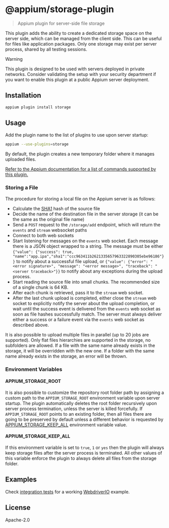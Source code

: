 # @appium/storage-plugin

> Appium plugin for server-side file storage

This plugin adds the ability to create a dedicated storage space on the server side,
which can be managed from the client side. This can be useful for files like application packages.
Only one storage may exist per server process, shared by all testing sessions.

> [!WARNING]
> This plugin is designed to be used with servers deployed in private networks.
> Consider validating the setup with your security department
> if you want to enable this plugin at a public Appium server deployment.

## Installation

```bash
appium plugin install storage
```

## Usage

Add the plugin name to the list of plugins to use upon server startup:

```bash
appium --use-plugins=storage
```

By default, the plugin creates a new temporary folder where it manages uploaded files.

[Refer to the Appium documentation for a list of commands supported by this plugin.](https://appium.io/docs/en/latest/commands/storage-plugin/)

### Storing a File

The procedure for storing a local file on the Appium server is as follows:

- Calculate the [SHA1](https://en.wikipedia.org/wiki/SHA-1) hash of the source file
- Decide the name of the destination file in the server storage (it can be the same as the original file name)
- Send a `POST` request to the `/storage/add` endpoint, which will return the `events` and `stream` websocket paths
- Connect to both web sockets
- Start listening for messages on the `events` web socket. Each message there is a JSON object wrapped
  to a string. The message must be either `{"value": {"success": true, "name":"app.ipa","sha1":"ccc963411b2621335657963322890305ebe96186"}}` to notify about a successful
  file upload, or `{"value": {"error": "<error signature>", "message": "<error message>", "traceback": "<server traceback>"}}`
  to notify about any exceptions during the upload process.
- Start reading the source file into small chunks. The recommended size of a single chunk is 64 KB.
- After each chunk is retrieved, pass it to the `stream` web socket.
- After the last chunk upload is completed, either close the `stream` web
  socket to explicitly notify the server about the upload completion, or
  wait until the success event is delivered from the `events` web socket
  as soon as file hashes successfully match.
  The server must always deliver either a success or a failure
  event via the `events` web socket as described above.

It is also possible to upload multiple files in parallel (up to 20 jobs are supported).
Only flat files hierarchies are supported in the storage, no subfolders are allowed.
If a file with the same name already exists in the storage, it will be overridden with the new one.
If a folder with the same name already exists in the storage, an error will be thrown.

### Environment Variables

#### APPIUM_STORAGE_ROOT

It is also possible to customize the repository root folder path by assigning a custom path to the
`APPIUM_STORAGE_ROOT` environment variable upon server startup. The plugin automatically deletes the
root folder recursively upon server process termination, unless the server is
killed forcefully. If `APPIUM_STORAGE_ROOT` points to an existing folder,
then all files there are going to be preserved by default unless a different behavior is
requested by [APPIUM_STORAGE_KEEP_ALL](#appium_storage_keep_all) environment variable value.

#### APPIUM_STORAGE_KEEP_ALL

If this environment variable is set to `true`, `1` or `yes` then the plugin will always keep
storage files after the server process is terminated. All other
values of this variable enforce the plugin to always delete all files
from the storage folder.

## Examples

Check [integration tests](./test/e2e/storage.e2e.spec.cjs) for a working
[WebdriverIO](https://webdriver.io/) example.

## License

Apache-2.0
